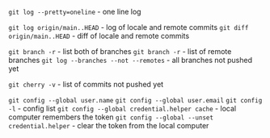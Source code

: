 `git log --pretty=oneline` - one line log

`git log origin/main..HEAD` - log of locale and remote commits 
`git diff origin/main..HEAD` - diff of locale and remote commits 

`git branch -r` - list both of branches
`git branch -r` - list of remote branches
`git log --branches --not --remotes` - all branches not pushed yet

`git cherry -v`  - list of commits not pushed yet

`git config --global user.name`
`git config --global user.email`
`git config -l` - config list
`git config --global credential.helper cache` - local computer remembers the token
`git config --global --unset credential.helper` - clear the token from the local computer
